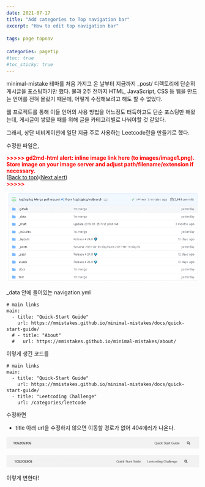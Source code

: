 ```yaml
---
date: 2021-07-17
title: "Add categories to Top navigation bar"
excerpt: "How to edit top navigation bar"

tags: page topnav

categories: pagetip
#toc: true
#toc_sticky: true
---
```



minimal-mistake 테마를 처음 가지고 온 날부터 지금까지 _post/ 디렉토리에 단순히 게시글을 포스팅하기만 했다.  불과 2주 전까지 HTML, JavaScript, CSS 등 웹을 만드는 언어를 전혀 몰랐기 때문에, 어떻게 수정해보려고 해도 할 수 없었다.

웹 프로젝트를 통해 이들 언어의 사용 방법을 어느정도 터득하고도 단순 포스팅만 해왔는데, 게시글이 쌓였을 때를 위해 글을 카테고리별로 나눠야할 것 같았다.

그래서, 상단 네비게이션에 일단 지금 주로 사용하는 Leetcode란을 만들기로 했다.

수정한 파일은,


<p id="gdcalert1" ><span style="color: red; font-weight: bold">>>>>>  gd2md-html alert: inline image link here (to images/image1.png). Store image on your image server and adjust path/filename/extension if necessary. </span><br>(<a href="#">Back to top</a>)(<a href="#gdcalert2">Next alert</a>)<br><span style="color: red; font-weight: bold">>>>>> </span></p>

![main page](https://github.com/1cg2cg3cg/1cg2cg3cg.github.io/blob/21b33c5304574a1b7a447bcadb24174b50d16829/images/code%20menu%20page.png)

_data 안에 들어있는 navigation.yml

```
# main links
main:
  - title: "Quick-Start Guide"
    url: https://mmistakes.github.io/minimal-mistakes/docs/quick-start-guide/
  # - title: "About"
  #   url: https://mmistakes.github.io/minimal-mistakes/about/
```

이렇게 생긴 코드를 

```
# main links
main:
  - title: "Quick-Start Guide"
    url: https://mmistakes.github.io/minimal-mistakes/docs/quick-start-guide/
  - title: "Leetcoding Challenge"
    url: /categories/leetcode
```

수정하면
* title 아래 url을 수정하지 않으면 이동할 경로가 없어 404에러가 나온다.

![before](https://github.com/1cg2cg3cg/1cg2cg3cg.github.io/blob/21b33c5304574a1b7a447bcadb24174b50d16829/images/top_nav_before.png)

![after](https://github.com/1cg2cg3cg/1cg2cg3cg.github.io/blob/21b33c5304574a1b7a447bcadb24174b50d16829/images/top_nav_after.png)


이렇게 변한다!
